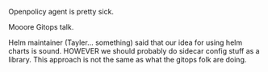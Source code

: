 Openpolicy agent is pretty sick.

Mooore Gitops talk.

Helm maintainer (Tayler... something) said that our idea for using helm charts is sound.
HOWEVER we should probably do sidecar config stuff as a library.
This approach is not the same as what the gitops folk are doing.